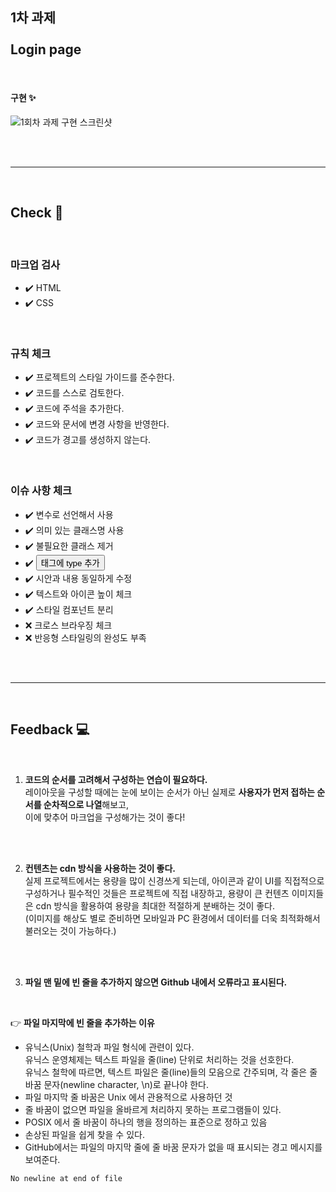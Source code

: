 ## 1차 과제  <br/><br/> Login page

<br/>

#### 구현 ✨
![1회차 과제 구현 스크린샷](https://github.com/kwonboryong/core-js/assets/152785122/33cb881f-07db-45f6-bbd3-361a20ba12df)

<br/> <br/> 

---

<br/>

## Check 📌

<br/>

### 마크업 검사
- ✔️ HTML
- ✔️ CSS

<br/>

### 규칙 체크
- ✔️ 프로젝트의 스타일 가이드를 준수한다.
- ✔️ 코드를 스스로 검토한다.
- ✔️ 코드에 주석을 추가한다. 
- ✔️ 코드와 문서에 변경 사항을 반영한다.
- ✔️ 코드가 경고를 생성하지 않는다.

<br/>

### 이슈 사항 체크
- ✔️ 변수로 선언해서 사용
- ✔️ 의미 있는 클래스명 사용
- ✔️ 불필요한 클래스 제거
- ✔️ <button> 태그에 type 추가
- ✔️ 시안과 내용 동일하게 수정
- ✔️ 텍스트와 아이콘 높이 체크
- ✔️ 스타일 컴포넌트 분리
- ❌ 크로스 브라우징 체크
- ❌ 반응형 스타일링의 완성도 부족

<br/><br/>

---

<br/>

## Feedback 💻

<br/>

1. **코드의 순서를 고려해서 구성하는 연습이 필요하다.** <br/>
레이아웃을 구성할 때에는 눈에 보이는 순서가 아닌 실제로 **사용자가 먼저 접하는 순서를 순차적으로 나열**해보고, <br/> 이에 맞추어 마크업을 구성해가는 것이 좋다!

<br/><br/>

2. **컨텐츠는 cdn 방식을 사용하는 것이 좋다.** <br/>
실제 프로젝트에서는 용량을 많이 신경쓰게 되는데, 아이콘과 같이 UI를 직접적으로 구성하거나 필수적인 것들은 프로젝트에 직접 내장하고,
용량이 큰 컨텐츠 이미지들은 cdn 방식을 활용하여 용량을 최대한 적절하게 분배하는 것이 좋다. <br/> (이미지를 해상도 별로 준비하면 모바일과 PC 환경에서 데이터를 더욱 최적화해서 불러오는 것이 가능하다.)

<br/><br/>

3. **파일 맨 밑에 빈 줄을 추가하지 않으면 Github 내에서 오류라고 표시된다.**

<br/>

👉 **파일 마지막에 빈 줄을 추가하는 이유**
- 유닉스(Unix) 철학과 파일 형식에 관련이 있다. <br/>
  유닉스 운영체제는 텍스트 파일을 줄(line) 단위로 처리하는 것을 선호한다. <br/>
  유닉스 철학에 따르면, 텍스트 파일은 줄(line)들의 모음으로 간주되며, 각 줄은 줄 바꿈 문자(newline character, \n)로 끝나야 한다.
- 파일 마지막 줄 바꿈은 Unix 에서 관용적으로 사용하던 것
- 줄 바꿈이 없으면 파일을 올바르게 처리하지 못하는 프로그램들이 있다.
- POSIX 에서 줄 바꿈이 하나의 행을 정의하는 표준으로 정하고 있음
- 손상된 파일을 쉽게 찾을 수 있다.
- GitHub에서는 파일의 마지막 줄에 줄 바꿈 문자가 없을 때 표시되는 경고 메시지를 보여준다.
```
No newline at end of file
```


<br/><br/>
